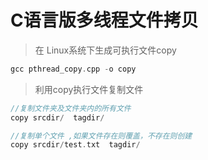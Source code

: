 # C语言版多线程文件拷贝

> 在 Linux系统下生成可执行文件copy

```Cpp
gcc pthread_copy.cpp -o copy
```

> 利用copy执行文件复制文件

```Cpp
//复制文件夹及文件夹内的所有文件
copy srcdir/  tagdir/

//复制单个文件 ,如果文件存在则覆盖，不存在则创建
copy srcdir/test.txt  tagdir/
```
